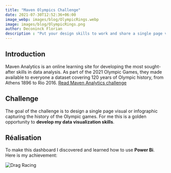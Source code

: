 ```yaml
---
title: "Maven Olympics Challenge"
date: 2021-07-30T12:52:36+06:00
image_webp: images/blog/OlympicRings.webp
image: images/blog/OlympicRings.png
author: Deconinck Florian
description : "Put your design skills to work and share a single page visual or infographic capturing the history of the Olympic games"
---
```


## Introduction
Maven Analytics is an online learning site for developing the most sought-after skills in data analysis. As part of the 2021 Olympic Games, they made available to everyone a dataset covering 120 years of Olympic history, from Athens 1896 to Rio 2016.
[Read Maven Analytics challenge](https://www.mavenanalytics.io/blog/maven-olympics-challenge)

## Challenge
The goal of the challenge is to design a single page visual or infographic capturing the history of the Olympic games. For me this is a golden opportunity to **develop my data visualization skills**.

## Réalisation
To make this dashboard I discovered and learned how to use **Power Bi**. Here is my achievement:

![Drag Racing](https://deconinckflo.github.io/images/blog/mavenolympics.png#thumbnail)
